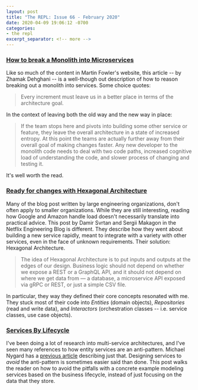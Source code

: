 ```yaml
---
layout: post
title: "The REPL: Issue 66 - February 2020"
date: 2020-04-09 19:06:12 -0700
categories:
- the repl
excerpt_separator: <!-- more -->
---
```


### [How to break a Monolith into Microservices][fowler]

Like so much of the content in Martin Fowler's website, this article -- by Zhamak Dehghani -- is a well-though out description of how to reason breaking out a monolith into services. Some choice quotes:

> Every increment must leave us in a better place in terms of the architecture goal.

In the context of leaving both the old way and the new way in place:

> If the team stops here and pivots into building some other service or feature, they leave the overall architecture in a state of increased entropy.
> At this point the teams are actually further away from their overall goal of making changes faster. Any new developer to the monolith code needs to deal with two code paths, increased cognitive load of understanding the code, and slower process of changing and testing it.

It's well worth the read.

### [Ready for changes with Hexagonal Architecture][netflix]

Many of the blog post written by large engineering organizations, don't often apply to smaller organizations. While they are still interesting, reading how Google and Amazon handle load doesn't necessarily translate into practical advice. This post by Damir Svrtan and Sergii Makagon in the Netflix Engineering Blog is different. They describe how they went about building a new service rapidly, meant to integrate with a variety with other services, even in the face of unknown requirements. Their solution: Hexagonal Architecture.

> The idea of Hexagonal Architecture is to put inputs and outputs at the edges of our design. Business logic should not depend on whether we expose a REST or a GraphQL API, and it should not depend on where we get data from — a database, a microservice API exposed via gRPC or REST, or just a simple CSV file.

In particular, they way they defined their core concepts resonated with me. They stuck most of their code into *Entities* (domain objects), *Repositories* (read and write data), and *Interactors* (orchestration classes -- i.e. service classes, use case objects).

### [Services By Lifecycle][lifecycle]

I've been doing a lot of research into multi-service architectures, and I've seen many references to how entity services are an anti-pattern. Michael Nygard has a [previous article][entity_service] describing just that. Designing services to _avoid_ the anti-pattern is sometimes easier said than done. This post walks the reader on how to avoid the pitfalls with a concrete example modeling services based on the business lifecycle, instead of just focusing on the data that they store.

[fowler]: https://martinfowler.com/articles/break-monolith-into-microservices.html#MigrateInAtomicEvolutionaryStepso
[netflix]: https://netflixtechblog.com/ready-for-changes-with-hexagonal-architecture-b315ec967749
[lifecycle]: https://www.michaelnygard.com/blog/2018/01/services-by-lifecycle/
[entity_service]: https://www.michaelnygard.com/blog/2017/12/the-entity-service-antipattern/
